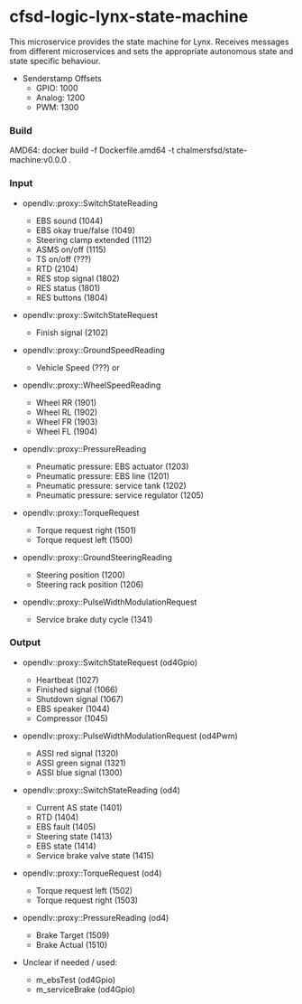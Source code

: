 # cfsd-logic-lynx-state-machine
This microservice provides the state machine for Lynx. Receives messages from different microservices and sets the appropriate autonomous state and state specific behaviour.
- Senderstamp Offsets
  - GPIO: 1000
  - Analog: 1200
  - PWM: 1300

### Build
AMD64: docker build -f Dockerfile.amd64 -t chalmersfsd/state-machine:v0.0.0 .

### Input
- opendlv::proxy::SwitchStateReading
  - EBS sound               (1044)
  - EBS okay true/false     (1049)
  - Steering clamp extended (1112)
  - ASMS on/off             (1115)
  - TS on/off               (???)
  - RTD                     (2104)
  - RES stop signal         (1802)
  - RES status              (1801)
  - RES buttons             (1804)

- opendlv::proxy::SwitchStateRequest
  - Finish signal           (2102)

- opendlv::proxy::GroundSpeedReading
  - Vehicle Speed (???)
or
- opendlv::proxy::WheelSpeedReading
  - Wheel RR (1901)
  - Wheel RL (1902)
  - Wheel FR (1903)
  - Wheel FL (1904)

- opendlv::proxy::PressureReading
  - Pneumatic pressure: EBS actuator      (1203)
  - Pneumatic pressure: EBS line          (1201)
  - Pneumatic pressure: service tank      (1202)
  - Pneumatic pressure: service regulator (1205)

- opendlv::proxy::TorqueRequest
  - Torque request right  (1501)
  - Torque request left   (1500)

- opendlv::proxy::GroundSteeringReading
  - Steering position       (1200)
  - Steering rack position  (1206)

- opendlv::proxy::PulseWidthModulationRequest
  - Service brake duty cycle (1341)

### Output
- opendlv::proxy::SwitchStateRequest (od4Gpio)
  - Heartbeat       (1027)
  - Finished signal (1066)
  - Shutdown signal (1067)
  - EBS speaker     (1044)
  - Compressor      (1045)

- opendlv::proxy::PulseWidthModulationRequest (od4Pwm)
  - ASSI red signal   (1320)
  - ASSI green signal (1321)
  - ASSI blue signal  (1300)

- opendlv::proxy::SwitchStateReading (od4)
  - Current AS state           (1401)
  - RTD                        (1404)
  - EBS fault                  (1405)
  - Steering state             (1413)
  - EBS state                  (1414)
  - Service brake valve state  (1415)

- opendlv::proxy::TorqueRequest (od4)
  - Torque request left  (1502)
  - Torque request right (1503)

- opendlv::proxy::PressureReading (od4)
  - Brake Target (1509)
  - Brake Actual (1510)

- Unclear if needed / used:
  - m_ebsTest (od4Gpio)
  - m_serviceBrake (od4Gpio)